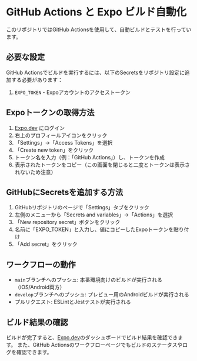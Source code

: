 # GitHub Actions と Expo ビルド自動化

このリポジトリではGitHub Actionsを使用して、自動ビルドとテストを行っています。

## 必要な設定

GitHub Actionsでビルドを実行するには、以下のSecretsをリポジトリ設定に追加する必要があります：

1. `EXPO_TOKEN` - Expoアカウントのアクセストークン

## Expoトークンの取得方法

1. [Expo.dev](https://expo.dev) にログイン
2. 右上のプロフィールアイコンをクリック
3. 「Settings」→「Access Tokens」を選択
4. 「Create new token」をクリック
5. トークン名を入力（例：「GitHub Actions」）し、トークンを作成
6. 表示されたトークンをコピー（この画面を閉じると二度とトークンは表示されないため注意）

## GitHubにSecretsを追加する方法

1. GitHubリポジトリのページで「Settings」タブをクリック
2. 左側のメニューから「Secrets and variables」→「Actions」を選択
3. 「New repository secret」ボタンをクリック
4. 名前に「EXPO_TOKEN」と入力し、値にコピーしたExpoトークンを貼り付け
5. 「Add secret」をクリック

## ワークフローの動作

- `main`ブランチへのプッシュ: 本番環境向けのビルドが実行される（iOS/Android両方）
- `develop`ブランチへのプッシュ: プレビュー用のAndroidビルドが実行される
- プルリクエスト: ESLintとJestテストが実行される

## ビルド結果の確認

ビルドが完了すると、[Expo.dev](https://expo.dev)のダッシュボードでビルド結果を確認できます。
また、GitHub Actionsのワークフローページでもビルドのステータスやログを確認できます。
